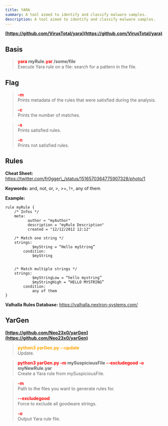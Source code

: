 ```yaml
---
title: YARA
summary: A tool aimed to identify and classify malware samples.
description: A tool aimed to identify and classify malware samples.
---
```


**[https://github.com/VirusTotal/yara](https://github.com/VirusTotal/yara)**

## Basis


 > 
 > **<font color=red>yara</font> myRule<font color=red>.yar</font> /some/file**</br>
 > Execute Yara rule on a file: search for a pattern in the file.

## Flag


 > 
 > **<font color=red>-m</font>**</br>
 > Prints metadata of the rules that were satisfied during the analysis.
 > 
 > **<font color=red>-c</font>**</br>
 > Prints the number of matches.

 > 
 > **<font color=red>-s</font>**</br>
 > Prints satisfied rules.
 > 
 > **<font color=red>-n</font>**</br>
 > Prints not satisfied rules.

## Rules

**Cheat Sheet:** https://twitter.com/fr0gger\_/status/1516570364775907328/photo/1

**Keywords:** and, not, or, >, >=, !=, any of them

**Example:**

````
rule myRule {
	/* Infos */
	meta:
	      author = "myAuthor"
	      description = "myRule Description"
	      created = "12/12/2012 12:12"
	
	/* Match one string */
	strings:
			$myString = “Hello myString”
		condition:
			$myString
	
		
	/* Match multiple strings */
	strings:
			$myStringLow = “hello mystring”
			$myStringHigh = “HELLO MYSTRING”
		condition:
			any of them
}
````

**Valhalla Rules Database:** https://valhalla.nextron-systems.com/ 

## YarGen

**[https://github.com/Neo23x0/yarGen](https://github.com/Neo23x0/yarGen)**

 > 
 > **<font color=orange>python3 yarGen.py --update</font>**</br>
 > Update.

 > 
 > **<font color=red>python3 yarGen.py -m</font> mySuspiciousFile <font color=red>--excludegood -o</font> myNewRule.yar**</br>
 > Create a Yara rule from mySuspiciousFile.

 > 
 > **<font color=red>-m</font>**</br>
 > Path to the files you want to generate rules for.
 > 
 > **<font color=red>--excludegood</font>**</br>
 > Force to exclude all goodware strings.
 > 
 > **<font color=red>-o</font>**</br>
 > Output Yara rule file.
